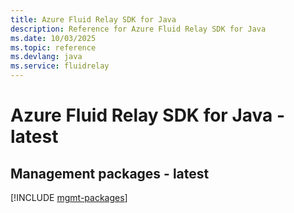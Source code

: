 ```yaml
---
title: Azure Fluid Relay SDK for Java
description: Reference for Azure Fluid Relay SDK for Java
ms.date: 10/03/2025
ms.topic: reference
ms.devlang: java
ms.service: fluidrelay
---
```

# Azure Fluid Relay SDK for Java - latest

## Management packages - latest
[!INCLUDE [mgmt-packages](fluid-relay-mgmt-index.md)]